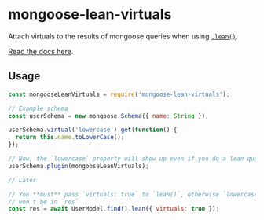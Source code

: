 # mongoose-lean-virtuals

Attach virtuals to the results of mongoose queries when using [`.lean()`](https://mongoosejs.com/docs/api.html#query_Query-lean).

[Read the docs here](http://plugins.mongoosejs.io/plugins/lean-virtuals).

## Usage

```javascript
const mongooseLeanVirtuals = require('mongoose-lean-virtuals');

// Example schema
const userSchema = new mongoose.Schema({ name: String });

userSchema.virtual('lowercase').get(function() {
  return this.name.toLowerCase();
});

// Now, the `lowercase` property will show up even if you do a lean query
userSchema.plugin(mongooseLeanVirtuals);

// Later

// You **must** pass `virtuals: true` to `lean()`, otherwise `lowercase`
// won't be in `res`
const res = await UserModel.find().lean({ virtuals: true });
```
